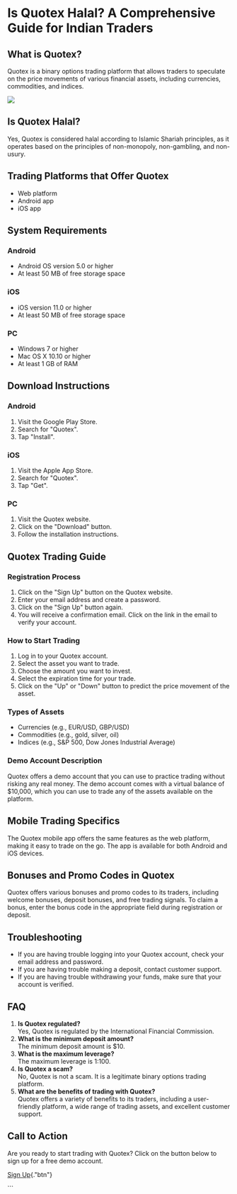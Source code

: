 # Is Quotex Halal? A Comprehensive Guide for Indian Traders

## What is Quotex?

Quotex is a binary options trading platform that allows traders to
speculate on the price movements of various financial assets, including
currencies, commodities, and indices.

[![](https://static.quotex.io/files/4_en/300_250.jpg)](https://traff.sbs/brokerqxlid)

## Is Quotex Halal?

Yes, Quotex is considered halal according to Islamic Shariah principles,
as it operates based on the principles of non-monopoly, non-gambling,
and non-usury.

## Trading Platforms that Offer Quotex

-   Web platform
-   Android app
-   iOS app

## System Requirements

### Android

-   Android OS version 5.0 or higher
-   At least 50 MB of free storage space

### iOS

-   iOS version 11.0 or higher
-   At least 50 MB of free storage space

### PC

-   Windows 7 or higher
-   Mac OS X 10.10 or higher
-   At least 1 GB of RAM

## Download Instructions

### Android

1.  Visit the Google Play Store.
2.  Search for "Quotex".
3.  Tap "Install".

### iOS

1.  Visit the Apple App Store.
2.  Search for "Quotex".
3.  Tap "Get".

### PC

1.  Visit the Quotex website.
2.  Click on the "Download" button.
3.  Follow the installation instructions.

## Quotex Trading Guide

### Registration Process

1.  Click on the "Sign Up" button on the Quotex website.
2.  Enter your email address and create a password.
3.  Click on the "Sign Up" button again.
4.  You will receive a confirmation email. Click on the link in the
    email to verify your account.

### How to Start Trading

1.  Log in to your Quotex account.
2.  Select the asset you want to trade.
3.  Choose the amount you want to invest.
4.  Select the expiration time for your trade.
5.  Click on the "Up" or "Down" button to predict the price
    movement of the asset.

### Types of Assets

-   Currencies (e.g., EUR/USD, GBP/USD)
-   Commodities (e.g., gold, silver, oil)
-   Indices (e.g., S&P 500, Dow Jones Industrial Average)

### Demo Account Description

Quotex offers a demo account that you can use to practice trading
without risking any real money. The demo account comes with a virtual
balance of \$10,000, which you can use to trade any of the assets
available on the platform.

## Mobile Trading Specifics

The Quotex mobile app offers the same features as the web platform,
making it easy to trade on the go. The app is available for both Android
and iOS devices.

## Bonuses and Promo Codes in Quotex

Quotex offers various bonuses and promo codes to its traders, including
welcome bonuses, deposit bonuses, and free trading signals. To claim a
bonus, enter the bonus code in the appropriate field during registration
or deposit.

## Troubleshooting

-   If you are having trouble logging into your Quotex account, check
    your email address and password.
-   If you are having trouble making a deposit, contact customer
    support.
-   If you are having trouble withdrawing your funds, make sure that
    your account is verified.

## FAQ

1.  **Is Quotex regulated?**\
    Yes, Quotex is regulated by the International Financial Commission.
2.  **What is the minimum deposit amount?**\
    The minimum deposit amount is \$10.
3.  **What is the maximum leverage?**\
    The maximum leverage is 1:100.
4.  **Is Quotex a scam?**\
    No, Quotex is not a scam. It is a legitimate binary options trading
    platform.
5.  **What are the benefits of trading with Quotex?**\
    Quotex offers a variety of benefits to its traders, including a
    user-friendly platform, a wide range of trading assets, and
    excellent customer support.

## Call to Action

Are you ready to start trading with Quotex? Click on the button below to
sign up for a free demo account.

[Sign
Up](\%22https://broker-qx.pro/sign-up/?lid=1102511\%22){."btn"}

\`\`\`

